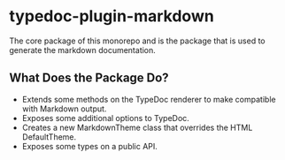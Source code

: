 # typedoc-plugin-markdown

The core package of this monorepo and is the package that is used to generate the markdown documentation.

## What Does the Package Do?

- Extends some methods on the TypeDoc renderer to make compatible with Markdown output.
- Exposes some additional options to TypeDoc.
- Creates a new MarkdownTheme class that overrides the HTML DefaultTheme.
- Exposes some types on a public API.
